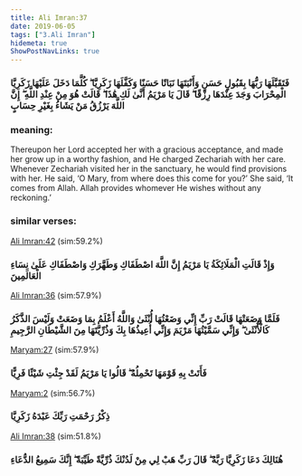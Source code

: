 ```yaml
---
title: Ali Imran:37
date: 2019-06-05
tags: ["3.Ali Imran"]
hidemeta: true 
ShowPostNavLinks: true 
---
```

### فَتَقَبَّلَهَا رَبُّهَا بِقَبُولٍ حَسَنٍ وَأَنْبَتَهَا نَبَاتًا حَسَنًا وَكَفَّلَهَا زَكَرِيَّا ۖ كُلَّمَا دَخَلَ عَلَيْهَا زَكَرِيَّا الْمِحْرَابَ وَجَدَ عِنْدَهَا رِزْقًا ۖ قَالَ يَا مَرْيَمُ أَنَّىٰ لَكِ هَٰذَا ۖ قَالَتْ هُوَ مِنْ عِنْدِ اللَّهِ ۖ إِنَّ اللَّهَ يَرْزُقُ مَنْ يَشَاءُ بِغَيْرِ حِسَابٍ
### meaning: 
Thereupon her Lord accepted her with a gracious acceptance, and made her grow up in a worthy fashion, and He charged Zechariah with her care. Whenever Zechariah visited her in the sanctuary, he would find provisions with her. He said, ‘O Mary, from where does this come for you?’ She said, ‘It comes from Allah. Allah provides whomever He wishes without any reckoning.’
### similar verses: 

[Ali Imran:42](/3/42) (sim:59.2%)

### وَإِذْ قَالَتِ الْمَلَائِكَةُ يَا مَرْيَمُ إِنَّ اللَّهَ اصْطَفَاكِ وَطَهَّرَكِ وَاصْطَفَاكِ عَلَىٰ نِسَاءِ الْعَالَمِينَ

[Ali Imran:36](/3/36) (sim:57.9%)

### فَلَمَّا وَضَعَتْهَا قَالَتْ رَبِّ إِنِّي وَضَعْتُهَا أُنْثَىٰ وَاللَّهُ أَعْلَمُ بِمَا وَضَعَتْ وَلَيْسَ الذَّكَرُ كَالْأُنْثَىٰ ۖ وَإِنِّي سَمَّيْتُهَا مَرْيَمَ وَإِنِّي أُعِيذُهَا بِكَ وَذُرِّيَّتَهَا مِنَ الشَّيْطَانِ الرَّجِيمِ

[Maryam:27](/19/27) (sim:57.9%)

### فَأَتَتْ بِهِ قَوْمَهَا تَحْمِلُهُ ۖ قَالُوا يَا مَرْيَمُ لَقَدْ جِئْتِ شَيْئًا فَرِيًّا

[Maryam:2](/19/2) (sim:56.7%)

### ذِكْرُ رَحْمَتِ رَبِّكَ عَبْدَهُ زَكَرِيَّا

[Ali Imran:38](/3/38) (sim:51.8%)

### هُنَالِكَ دَعَا زَكَرِيَّا رَبَّهُ ۖ قَالَ رَبِّ هَبْ لِي مِنْ لَدُنْكَ ذُرِّيَّةً طَيِّبَةً ۖ إِنَّكَ سَمِيعُ الدُّعَاءِ
